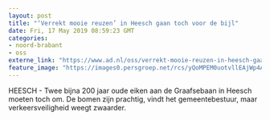 ```yaml
---
layout: post
title: "‘Verrekt mooie reuzen’ in Heesch gaan toch voor de bijl"
date: Fri, 17 May 2019 08:59:23 GMT
categories: 
- noord-brabant 
- oss 
externe_link: "https://www.ad.nl/oss/verrekt-mooie-reuzen-in-heesch-gaan-toch-voor-de-bijl~a5361f5b/"
feature_image: "https://images0.persgroep.net/rcs/yQoMPEM0uotvllEAjWp4A05k4iI/diocontent/148590279/_fitwidth/400/?appId=21791a8992982cd8da851550a453bd7f&quality=0.7"
---
```


HEESCH - Twee bijna 200 jaar oude eiken aan de Graafsebaan in Heesch moeten toch om. De bomen zijn prachtig, vindt het gemeentebestuur, maar verkeersveiligheid weegt zwaarder.
